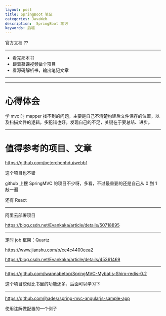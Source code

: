 ```yaml
---
layout: post
title: SpringBoot 笔记
categories: JavaWeb
description:  SpringBoot 笔记
keywords: 后端
---
```


官方文档 ??

-----

- 看完那本书
- 跟着慕课视频做个项目
- 看源码解析书，输出笔记文章

----------



--------


# 心得体会

学 mvc 时 mapper 找不到的问题，主要是自己不清楚构建后文件保存的位置，以及扫描文件的逻辑。多犯错也好。发现自己的不足，关键在于要总结、进步。



------------

# 值得参考的项目、文章

https://github.com/peterchenhdu/webbf

这个项目也不错

github 上搜 SpringMVC 的项目不少呀，多看，不过最重要的还是自己从 0 到 1 敲一遍

还有 React

---------

阿里云部署项目

https://blog.csdn.net/Evankaka/article/details/50718895

----------

定时 job 框架：Quartz

https://www.jianshu.com/p/ce4c4400eea2

https://blog.csdn.net/Evankaka/article/details/45361469

-----------

https://github.com/iwannabetop/SpringMVC-Mybatis-Shiro-redis-0.2

这个项目貌似比书里的功能还多，后面可以学习下

-----------

https://github.com/jhades/spring-mvc-angularjs-sample-app

使用注解做配置的一个例子